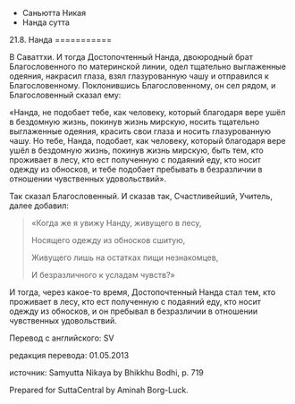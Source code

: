 









* Саньютта Никая
* Нанда сутта


21\.8\. Нанда
\=\=\=\=\=\=\=\=\=\=\=



В Саваттхи\. И тогда Достопочтенный Нанда, двоюродный брат Благословенного по материнской линии, одел тщательно выглаженные одеяния, накрасил глаза, взял глазурованную чашу и отправился к Благословенному\. Поклонившись Благословенному, он сел рядом, и Благословенный сказал ему:


«Нанда, не подобает тебе, как человеку, который благодаря вере ушёл в бездомную жизнь, покинув жизнь мирскую, носить тщательно выглаженные одеяния, красить свои глаза и носить глазурованную чашу\. Но тебе, Нанда, подобает, как человеку, который благодаря вере ушёл в бездомную жизнь, покинув жизнь мирскую, быть тем, кто проживает в лесу, кто ест полученную с подаяний еду, кто носит одежду из обносков, и тебе подобает пребывать в безразличии в отношении чувственных удовольствий»\.


Так сказал Благословенный\. И сказав так, Счастливейший, Учитель, далее добавил:



> «Когда же я увижу Нанду, живущего в лесу,  
> 
> Носящего одежду из обносков сшитую,  
> 
> Живущего лишь на остатках пищи незнакомцев,  
> 
> И безразличного к усладам чувств?»


И тогда, через какое\-то время, Достопочтенный Нанда стал тем, кто проживает в лесу, кто ест полученную с подаяний еду, кто носит одежду из обносков, и он пребывал в безразличии в отношении чувственных удовольствий\.



Перевод с английского: SV


редакция перевода: 01\.05\.2013


источник: Samyutta Nikaya by Bhikkhu Bodhi, p\. 719


Prepared for SuttaCentral by Aminah Borg\-Luck\.






